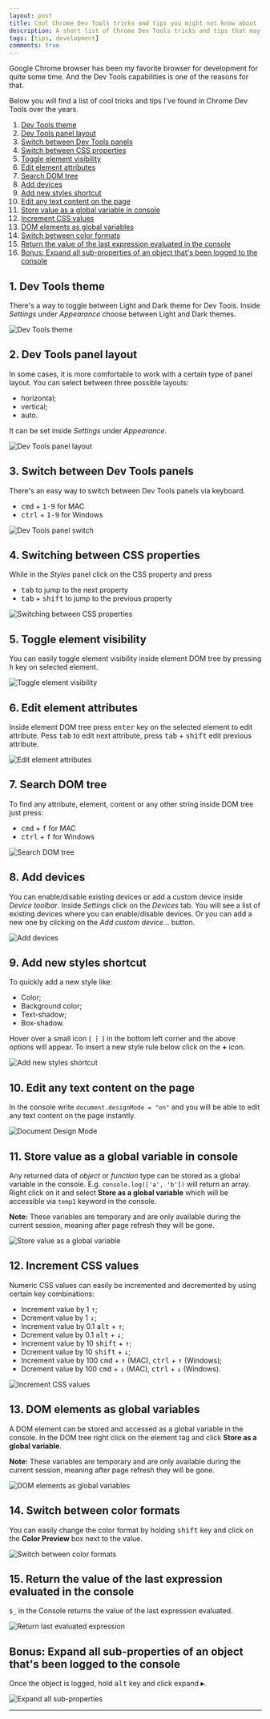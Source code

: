 ```yaml
---
layout: post
title: Cool Chrome Dev Tools tricks and tips you might not know about
description: A short list of Chrome Dev Tools tricks and tips that may ease the daily life of developers
tags: [tips, development]
comments: true
---
```


Google Chrome browser has been my favorite browser for development for quite some time. And the Dev Tools capabilities is one of the reasons for that.

Below you will find a list of cool tricks and tips I've found in Chrome Dev Tools over the years.

1. [Dev Tools theme](#1-dev-tools-theme)
2. [Dev Tools panel layout](#2-dev-tools-panel-layout)
3. [Switch between Dev Tools panels](#3-switch-between-dev-tools-panels)
4. [Switch between CSS properties](#4-switching-between-css-properties)
5. [Toggle element visibility](#5-toggle-element-visibility)
6. [Edit element attributes](#6-edit-element-attributes)
7. [Search DOM tree](#7-search-dom-tree)
8. [Add devices](#8-add-devices)
9. [Add new styles shortcut](#9-add-new-styles-shortcut)
10. [Edit any text content on the page](#10-edit-any-text-content-on-the-page)
11. [Store value as a global variable in console](#11-store-value-as-a-global-variable-in-console)
12. [Increment CSS values](#12-increment-css-values)
13. [DOM elements as global variables](#13-dom-elements-as-global-variables)
14. [Switch between color formats](#14-switch-between-color-formats)
15. [Return the value of the last expression evaluated in the console](#15-return-the-value-of-the-last-expression-evaluated-in-the-console)
16. [Bonus: Expand all sub-properties of an object that's been logged to the console](#bonus-expand-all-sub-properties-of-an-object-thats-been-logged-to-the-console)

## 1. Dev Tools theme
There's a way to toggle between Light and Dark theme for Dev Tools. Inside *Settings* under *Appearance* choose between Light and Dark themes.

![Dev Tools theme](../../../images/dev-tools/dev-tools-theme.png "Dev Tools theme")

## 2. Dev Tools panel layout
In some cases, it is more comfortable to work with a certain type of panel layout.
You can select between three possible layouts:
* horizontal;
* vertical;
* auto.

It can be set inside *Settings* under *Appearance*.

![Dev Tools panel layout](../../../images/dev-tools/dev-tools-layout.png "Dev Tools panel layout")

## 3. Switch between Dev Tools panels
There's an easy way to switch between Dev Tools panels via keyboard.
* <kbd>cmd</kbd> + <kbd>1-9</kbd> for MAC
* <kbd>ctrl</kbd> + <kbd>1-9</kbd> for Windows

![Dev Tools panel switch](../../../images/dev-tools/dev-tools-panels.gif "Dev Tools panel switch")

## 4. Switching between CSS properties
While in the *Styles* panel click on the CSS property and press
* <kbd>tab</kbd> to jump to the next property
* <kbd>tab</kbd> + <kbd>shift</kbd> to jump to the previous property

![Switching between CSS properties](../../../images/dev-tools/switch-css-props.gif "Switching between CSS properties")

## 5. Toggle element visibility
You can easily toggle element visibility inside element DOM tree by pressing <kbd>h</kbd> key on selected element.

![Toggle element visibility](../../../images/dev-tools/hide-element.gif "Toggle element visibility")

## 6. Edit element attributes
Inside element DOM tree press <kbd>enter</kbd> key on the selected element to edit attribute. Pess <kbd>tab</kbd> to edit next attribute, press <kbd>tab</kbd> + <kbd>shift</kbd> edit previous attribute.

![Edit element attributes](../../../images/dev-tools/edit-element-attrs.gif "Edit element attributes")

## 7. Search DOM tree
To find any attribute, element, content or any other string inside DOM tree just press:
* <kbd>cmd</kbd> + <kbd>f</kbd> for MAC
* <kbd>ctrl</kbd> + <kbd>f</kbd> for Windows

![Search DOM tree](../../../images/dev-tools/dom-tree-search.png "Search DOM tree")

## 8. Add devices
You can enable/disable existing devices or add a custom device inside *Device toolbar*.
Inside *Settings* click on the *Devices* tab. You will see a list of existing devices where you can enable/disable devices. Or you can add a new one by clicking on the *Add custom device...* button.

![Add devices](../../../images/dev-tools/add-custom-device.png "Add devices")

## 9. Add new styles shortcut
To quickly add a new style like:
* Color;
* Background color;
* Text-shadow;
* Box-shadow.

Hover over a small icon ( **&vellip;** ) in the bottom left corner and the above options will appear.
To insert a new style rule below click on the **+** icon.

![Add new styles shortcut](../../../images/dev-tools/add-styles-shortcut.gif "Add new styles shortcut")

## 10. Edit any text content on the page
In the console write `document.designMode = "on"` and you will be able to edit any text content on the page instantly.

![Document Design Mode](../../../images/dev-tools/document-design-mode.png "Document Design Mode")

## 11. Store value as a global variable in console
Any returned data of *object* or *function* type can be stored as a global variable in the console. E.g. `console.log(['a', 'b'])` will return an array. Right click on it and select **Store as a global variable** which will be accessible via `temp1` keyword in the console.

**Note:** These variables are temporary and are only available during the current session, meaning after page refresh they will be gone.

![Store value as a global variable](../../../images/dev-tools/store-as-a-global-variable.gif "Store value as a global variable")

## 12. Increment CSS values
Numeric CSS values can easily be incremented and decremented by using certain key combinations:

* Increment value by 1 <kbd>&uarr;</kbd>;
* Dcrement value by 1 <kbd>&darr;</kbd>;
* Increment value by 0.1 <kbd>alt</kbd> + <kbd>&uarr;</kbd>;
* Dcrement value by 0.1 <kbd>alt</kbd> + <kbd>&darr;</kbd>;
* Increment value by 10 <kbd>shift</kbd> + <kbd>&uarr;</kbd>;
* Dcrement value by 10 <kbd>shift</kbd> + <kbd>&darr;</kbd>;
* Increment value by 100 <kbd>cmd</kbd> + <kbd>&uarr;</kbd> (MAC), <kbd>ctrl</kbd> + <kbd>&uarr;</kbd> (Windows);
* Dcrement value by 100 <kbd>cmd</kbd> + <kbd>&darr;</kbd> (MAC),  <kbd>ctrl</kbd> + <kbd>&darr;</kbd> (Windows).

![Increment CSS values](../../../images/dev-tools/increment-value.gif "Increment CSS values")

## 13. DOM elements as global variables
A DOM element can be stored and accessed as a global variable in the console. In the DOM tree right click on the element tag and click **Store as a global variable**.

**Note:** These variables are temporary and are only available during the current session, meaning after page refresh they will be gone.

![DOM elements as global variables](../../../images/dev-tools/store-element-as-global-variable.png "DOM elements as global variables")

## 14. Switch between color formats
You can easily change the color format by holding <kbd>shift</kbd> key and click on the **Color Preview** box next to the value.

![Switch between color formats](../../../images/dev-tools/switch-color-formats.gif "Switch between color formats")

## 15. Return the value of the last expression evaluated in the console
`$_` in the Console returns the value of the last expression evaluated.

![Return last evaluated expression](../../../images/dev-tools/last-evaluated-expression.png "Return last evaluated expression")

## Bonus: Expand all sub-properties of an object that's been logged to the console
Once the object is logged, hold <kbd>alt</kbd> key and click expand **&#x025B8;**.

![Expand all sub-properties](../../../images/dev-tools/expand-props.gif "Expand all sub-properties")

---










